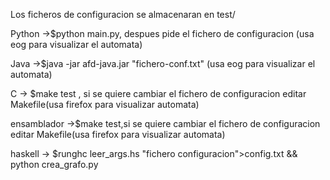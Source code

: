 Los ficheros de configuracion se almacenaran en test/

Python ->$python main.py, despues pide el fichero de configuracion (usa eog para visualizar el automata)

Java ->$java -jar afd-java.jar "fichero-conf.txt"  (usa eog para visualizar el automata)

C -> $make test , si se quiere cambiar el fichero de configuracion editar Makefile(usa firefox para visualizar automata)

ensamblador ->$make test,si se quiere cambiar el fichero de configuracion editar Makefile(usa firefox para visualizar automata)

haskell -> $runghc leer_args.hs "fichero configuracion">config.txt  && python crea_grafo.py 

